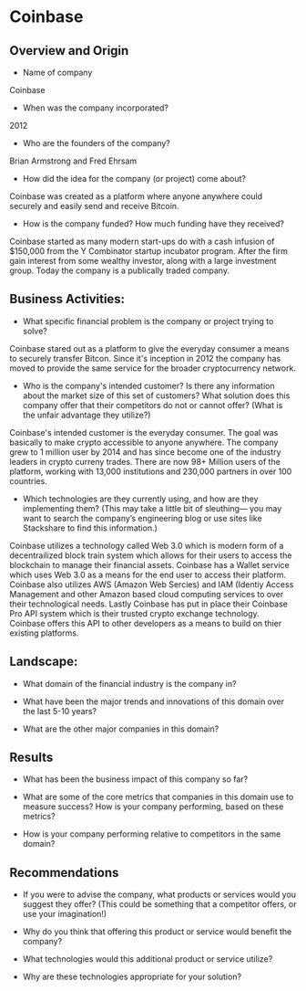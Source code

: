 # Coinbase

## Overview and Origin

* Name of company

Coinbase

* When was the company incorporated?

2012

* Who are the founders of the company?

 Brian Armstrong and Fred Ehrsam

* How did the idea for the company (or project) come about?

Coinbase was created as a platform where anyone anywhere could securely and easily send and receive Bitcoin.

* How is the company funded? How much funding have they received?

Coinbase started as many modern start-ups do with a cash infusion of $150,000 from the Y Combinator startup incubator program. After the firm gain interest from some wealthy investor, along with a large investment group. Today the company is a publically traded company.

## Business Activities:

* What specific financial problem is the company or project trying to solve?

Coinbase stared out as a platform to give the everyday consumer a means to securely transfer Bitcon. Since it's inception in 2012 the company has moved to provide the same service for the broader cryptocurrency network.

* Who is the company's intended customer?  Is there any information about the market size of this set of customers?
What solution does this company offer that their competitors do not or cannot offer? (What is the unfair advantage they utilize?)

Coinbase's intended customer is the everyday consumer. The goal was basically to make crypto accessible to anyone anywhere. The company grew to 1 million user by 2014 and has since become one of the industry leaders in crypto curreny trades. There are now 98+ Million users of the platform, working with 13,000 institutions and 230,000 partners in over 100 countries.

* Which technologies are they currently using, and how are they implementing them? (This may take a little bit of sleuthing–– you may want to search the company’s engineering blog or use sites like Stackshare to find this information.)

Coinbase utilizes a technology called Web 3.0 which is modern form of a decentrailized block train system which allows for their users to access the blockchain to manage their financial assets. Coinbase has a Wallet service which uses Web 3.0 as a means for the end user to access their platform. Coinbase also utilizes AWS (Amazon Web Sercies) and IAM (Identiy Access Management and other Amazon based cloud computing services to over their technological needs. Lastly Coinbase has put in place their Coinbase Pro API system which is their trusted crypto exchange technology. Coinbase offers this API to other developers as a means to build on thier existing platforms.

## Landscape:

* What domain of the financial industry is the company in?

* What have been the major trends and innovations of this domain over the last 5-10 years?

* What are the other major companies in this domain?


## Results

* What has been the business impact of this company so far?

* What are some of the core metrics that companies in this domain use to measure success? How is your company performing, based on these metrics?

* How is your company performing relative to competitors in the same domain?


## Recommendations

* If you were to advise the company, what products or services would you suggest they offer? (This could be something that a competitor offers, or use your imagination!)

* Why do you think that offering this product or service would benefit the company?

* What technologies would this additional product or service utilize?

* Why are these technologies appropriate for your solution?

